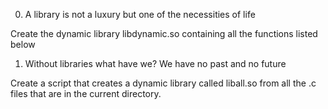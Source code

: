 0. A library is not a luxury but one of the necessities of life

Create the dynamic library libdynamic.so containing all the functions listed below

1. Without libraries what have we? We have no past and no future

Create a script that creates a dynamic library called liball.so from all the .c files that are in the current directory.
